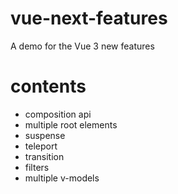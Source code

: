 
# vue-next-features

A demo for the Vue 3 new features

# contents

- composition api
- multiple root elements
- suspense
- teleport
- transition
- filters
- multiple v-models

